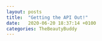 ```yaml
---
layout: posts
title:  "Getting the API Out!"
date:   2020-06-20 18:37:14 +0100
categories: TheBeautyBuddy
---
```


